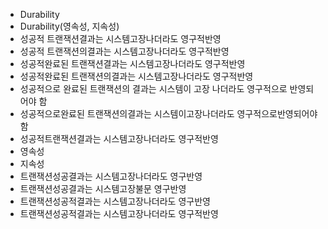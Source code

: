 ﻿- Durability
- Durability(영속성, 지속성)
- 성공적 트랜잭션결과는 시스템고장나더라도 영구적반영
- 성공적 트랜잭션의결과는 시스템고장나더라도 영구적반영
- 성공적완료된 트랜잭션결과는 시스템고장나더라도 영구적반영
- 성공적완료된 트랜잭션의결과는 시스템고장나더라도 영구적반영
- 성공적으로 완료된 트랜잭션의 결과는 시스템이 고장 나더라도 영구적으로 반영되어야 함
- 성공적으로완료된 트랜잭션의결과는 시스템이고장나더라도 영구적으로반영되어야함
- 성공적트랜잭션결과는 시스템고장나더라도 영구적반영
- 영속성
- 지속성
- 트랜잭션성공결과는 시스템고장나더라도 영구반영
- 트랜잭션성공결과는 시스템고장불문 영구반영
- 트랜잭션성공적결과는 시스템고장나더라도 영구반영
- 트랜잭션성공적결과는 시스템고장나더라도 영구적반영
